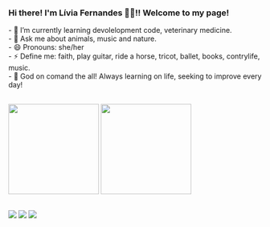 ### Hi there! I'm Lívia Fernandes 👋😀!!  Welcome to my page!

<div> - 🌱 I’m currently learning devolelopment code, veterinary medicine. </div>
<div>- 💬 Ask me about animals, music and nature. </div>
<div>- 😄 Pronouns: she/her </div>
<div>- ⚡ Define me: faith, play guitar, ride a horse, tricot, ballet, books, contrylife, music. </div>
<div>- 🌼 God on comand the all! Always learning on life, seeking to improve every day! </div>

##
 <div>
  <img height="180em" src="https://github-readme-stats.vercel.app/api?username=livisnandes&show_icons=true&theme=onedark&include_all_commits=true&count_private=true&count_private=true"/>
  <img height="180em" src="https://github-readme-stats.vercel.app/api/top-langs/?username=livisnandes&layout=compact&langs_count=7&theme=onedark"/>
</div>

   ##
 
<div> 
  <a href="https://www.linkedin.com/in/livifernandes/" target="_blank"><img src="https://img.shields.io/badge/-LinkedIn-%230077B5?style=for-the-badge&logo=linkedin&logoColor=white" target="_blank"></a> 
   <a href = "mailto:liviafg.ml@gmail.com"><img src="https://img.shields.io/badge/-Gmail-%23333?style=for-the-badge&logo=gmail&logoColor=white" target="_blank"></a>
  <a href="https://instagram.com/liviafg.ml" target="_blank"><img src="https://img.shields.io/badge/-Instagram-%23E4405F?style=for-the-badge&logo=instagram&logoColor=white" target="_blank"></a>
 </div>



